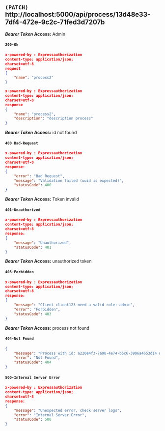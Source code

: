## `(PATCH)` http://localhost:5000/api/process/13d48e33-7df4-472e-9c2c-71fed3d7207b

***Bearer Token***
**Access:** Admin
#### `200-Ok`
```json
x-powered-by : Expressauthorization
content-type: application/json; 
charset=utf-8
request
{
    "name": "process2"
}
```

```json
x-powered-by : Expressauthorization
content-type: application/json; 
charset=utf-8
response
{
    "name": "process2",
    "description": "description process"
}
```

***Bearer Token***
**Access:** id not found
#### `400 Bad-Request`
```json
x-powered-by : Expressauthorization
content-type: application/json; 
charset=utf-8
response:
{
    "error": "Bad Request",
    "message": "Validation failed (uuid is expected)",
    "statusCode": 400
}
```



***Bearer Token***
**Access:** Token invalid
#### `401-Unauthorized`
```json
x-powered-by : Expressauthorization
content-type: application/json; 
charset=utf-8
response:
{
    "message": "Unauthorized",
    "statusCode": 401
}
```



***Bearer Token***
**Access:** unauthorized token
#### `403-Forbidden`
```json
x-powered-by : Expressauthorization
content-type: application/json; 
charset=utf-8
response:
{
    "message": "Client client123 need a valid role: admin",
    "error": "Forbidden",
    "statusCode": 403
}
```


***Bearer Token***
**Access:** process not found
#### `404-Not Found`
```json
{
    "message": "Process with id: a220e4f3-7a98-4e74-b5c6-3996a4653d14 not found",
    "error": "Not Found",
    "statusCode": 404
}
```



#### `500-Internal Server Error`
```json
x-powered-by : Expressauthorization
content-type: application/json; 
charset=utf-8
response:
{
    "message": "Unexpected error, check server logs",
    "error": "Internal Server Error",
    "statusCode": 500
}
```